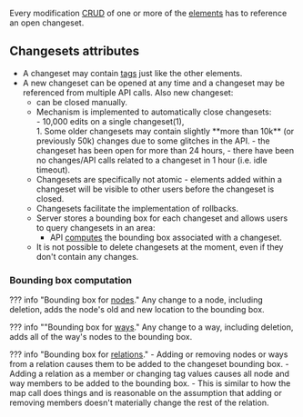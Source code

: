 Every modification [CRUD](elements.md#operations-on-osm-elements) of one or more of the [elements](elements.md) has to reference an open changeset.

## Changesets attributes
<!-- develop this paragraph --->
  - A changeset may contain [tags](tags.md) just like the other elements.
  - A new changeset can be opened at any time and a changeset may be referenced from multiple API calls. Also new changeset:
      - can be closed manually.
      - Mechanism is implemented to automatically close changesets:
          <div class="annotate" markdown>
          - 10,000 edits on a single changeset(1),
          </div>
              1. Some older changesets may contain slightly **more than 10k** (or previously 50k) changes due to some glitches in the API.
          - the changeset has been open for more than 24 hours,
          - there have been no changes/API calls related to a changeset in 1 hour (i.e. idle timeout).
    - Changesets are specifically not atomic - elements added within a changeset will be visible to other users before the changeset is closed.
    - Changesets facilitate the implementation of rollbacks.
    - Server stores a bounding box for each changeset and allows users to query changesets in an area:
        - API [computes](#bounding-box-computation) the bounding box associated with a changeset.
    - It is not possible to delete changesets at the moment, even if they don't contain any changes.
<!-- diff uploads and more --->
### Bounding box computation

??? info "Bounding box for [nodes](elements.md#elements-description)."
    Any change to a node, including deletion, adds the node's old and new location to the bounding box.

??? info ""Bounding box for [ways](elements.md#elements-description)."
    Any change to a way, including deletion, adds all of the way's nodes to the bounding box.

??? info "Bounding box for [relations](elements.md#elements-description)."
    - Adding or removing nodes or ways from a relation causes them to be added to the changeset bounding box.
    - Adding a relation as a member or changing tag values causes all node and way members to be added to the bounding box.
    - This is similar to how the map call does things and is reasonable on the assumption that adding or removing members doesn't materially change the rest of the relation.